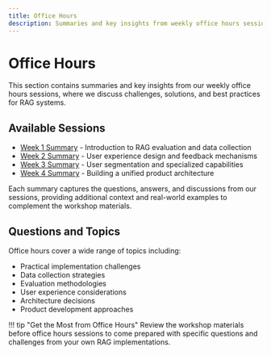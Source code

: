 ```yaml
---
title: Office Hours
description: Summaries and key insights from weekly office hours sessions
---
```


# Office Hours

This section contains summaries and key insights from our weekly office hours sessions, where we discuss challenges, solutions, and best practices for RAG systems.

## Available Sessions

- [Week 1 Summary](week1-summary.md) - Introduction to RAG evaluation and data collection
- [Week 2 Summary](week2-summary.md) - User experience design and feedback mechanisms
- [Week 3 Summary](week3-summary.md) - User segmentation and specialized capabilities
- [Week 4 Summary](week4-summary.md) - Building a unified product architecture

Each summary captures the questions, answers, and discussions from our sessions, providing additional context and real-world examples to complement the workshop materials.

## Questions and Topics

Office hours cover a wide range of topics including:

- Practical implementation challenges
- Data collection strategies
- Evaluation methodologies
- User experience considerations
- Architecture decisions
- Product development approaches

!!! tip "Get the Most from Office Hours"
    Review the workshop materials before office hours sessions to come prepared with specific questions and challenges from your own RAG implementations.